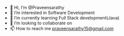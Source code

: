 - 👋 Hi, I’m @Praveensarathy
- 👀 I’m interested in Software Development
- 🌱 I’m currently learning Full Stack development(Java)
- 💞️ I’m looking to collaborate on 
- 📫 How to reach me praveensarathy15@gmail.com

<!---
Praveensarathy/Praveensarathy is a ✨ special ✨ repository because its `README.md` (this file) appears on your GitHub profile.
You can click the Preview link to take a look at your changes.
--->
